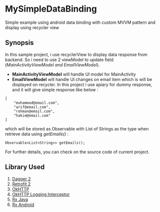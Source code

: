 # MySimpleDataBinding
Simple example using android data binding with custom MVVM pattern and display using recycler view

## Synopsis
In this sample project, i use recyclerView to display data response from backend.
So i need to use 2 viewModel to update field (*MainActivityViewModel and EmailViewModel*).
  - **MainActivityViewModel** will handle UI model for MainActivity
  - **EmailViewModel** will handle UI changes on email item which is will be displayed on recycler.
In this project i use apiary for dummy response, and it will give simple response like below :
```
[
    "muhammad@email.com",
    "arif@email.com",
    "rohman@email.com",
    "hakim@email.com"
]
```
which will be stored as Observable with List of Strings as the type when retrieve data using *getEmails()* :
```
Observable<List<String>> getEmails();
```
For further details, you can check on the source code of current project.

  
 ## Library Used
  1. [Dagger 2](https://github.com/google/dagger)
  2. [Retrofit 2](https://github.com/square/retrofit)
  3. [OkHTTP](https://github.com/square/okhttp) 
  4. [OkHTTP Logging Interceptor](https://github.com/square/okhttp/tree/master/okhttp-logging-interceptor)
  5. [Rx Java](https://github.com/ReactiveX/RxJava)
  6. [Rx Android](https://github.com/ReactiveX/RxAndroid)
